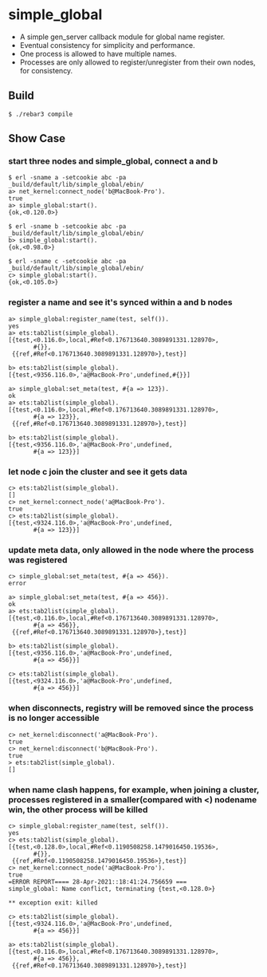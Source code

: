 simple_global
=====

* A simple gen_server callback module for global name register.
* Eventual consistency for simplicity and performance.
* One process is allowed to have multiple names.
* Processes are only allowed to register/unregister from their own nodes, for consistency.

Build
-----

    $ ./rebar3 compile

Show Case
-----

### start three nodes and simple_global, connect a and b

```
$ erl -sname a -setcookie abc -pa _build/default/lib/simple_global/ebin/
a> net_kernel:connect_node('b@MacBook-Pro').
true
a> simple_global:start().
{ok,<0.120.0>}

$ erl -sname b -setcookie abc -pa _build/default/lib/simple_global/ebin/
b> simple_global:start().
{ok,<0.98.0>}

$ erl -sname c -setcookie abc -pa _build/default/lib/simple_global/ebin/
c> simple_global:start().
{ok,<0.105.0>}
```

### register a name and see it's synced within a and b nodes

```
a> simple_global:register_name(test, self()).
yes
a> ets:tab2list(simple_global).
[{test,<0.116.0>,local,#Ref<0.176713640.3089891331.128970>,
       #{}},
 {{ref,#Ref<0.176713640.3089891331.128970>},test}]

b> ets:tab2list(simple_global).
[{test,<9356.116.0>,'a@MacBook-Pro',undefined,#{}}]

a> simple_global:set_meta(test, #{a => 123}).
ok
a> ets:tab2list(simple_global).
[{test,<0.116.0>,local,#Ref<0.176713640.3089891331.128970>,
       #{a => 123}},
 {{ref,#Ref<0.176713640.3089891331.128970>},test}]

b> ets:tab2list(simple_global).
[{test,<9356.116.0>,'a@MacBook-Pro',undefined,
       #{a => 123}}]
```

### let node c join the cluster and see it gets data

```
c> ets:tab2list(simple_global).
[]
c> net_kernel:connect_node('a@MacBook-Pro').
true
c> ets:tab2list(simple_global).
[{test,<9324.116.0>,'a@MacBook-Pro',undefined,
       #{a => 123}}]
```

### update meta data, only allowed in the node where the process was registered

```
c> simple_global:set_meta(test, #{a => 456}).
error

a> simple_global:set_meta(test, #{a => 456}).
ok
a> ets:tab2list(simple_global).
[{test,<0.116.0>,local,#Ref<0.176713640.3089891331.128970>,
       #{a => 456}},
 {{ref,#Ref<0.176713640.3089891331.128970>},test}]

b> ets:tab2list(simple_global).
[{test,<9356.116.0>,'a@MacBook-Pro',undefined,
       #{a => 456}}]

c> ets:tab2list(simple_global).
[{test,<9324.116.0>,'a@MacBook-Pro',undefined,
       #{a => 456}}]
```

### when disconnects, registry will be removed since the process is no longer accessible

```
c> net_kernel:disconnect('a@MacBook-Pro').
true
c> net_kernel:disconnect('b@MacBook-Pro').
true
> ets:tab2list(simple_global).
[]
```

### when name clash happens, for example, when joining a cluster, processes registered in a smaller(compared with <) nodename win, the other process will be killed

```
c> simple_global:register_name(test, self()).
yes
c> ets:tab2list(simple_global).
[{test,<0.128.0>,local,#Ref<0.1190508258.1479016450.19536>,
       #{}},
 {{ref,#Ref<0.1190508258.1479016450.19536>},test}]
c> net_kernel:connect_node('a@MacBook-Pro').
true
=ERROR REPORT==== 28-Apr-2021::18:41:24.756659 ===
simple_global: Name conflict, terminating {test,<0.128.0>}

** exception exit: killed

c> ets:tab2list(simple_global).
[{test,<9324.116.0>,'a@MacBook-Pro',undefined,
       #{a => 456}}]

a> ets:tab2list(simple_global).
[{test,<0.116.0>,local,#Ref<0.176713640.3089891331.128970>,
       #{a => 456}},
 {{ref,#Ref<0.176713640.3089891331.128970>},test}]

```
